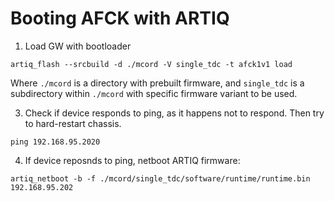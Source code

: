 # Booting AFCK with ARTIQ

1. Load GW with bootloader 

```
artiq_flash --srcbuild -d ./mcord -V single_tdc -t afck1v1 load
```

Where `./mcord` is a directory with prebuilt firmware, and `single_tdc` is a subdirectory within `./mcord` with specific firmware variant to be used.

3. Check if device responds to ping, as it happens not to respond. Then try to hard-restart chassis.

```
ping 192.168.95.2020
```

4. If device reposnds to ping, netboot ARTIQ firmware:

```
artiq_netboot -b -f ./mcord/single_tdc/software/runtime/runtime.bin 192.168.95.202
```
